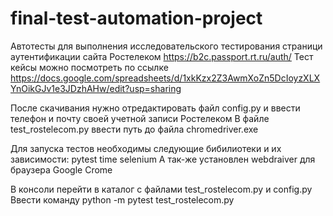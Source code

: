 # final-test-automation-project

Автотесты для выполнения исследовательского тестирования страници аутентификации сайта
Ростелеком https://b2c.passport.rt.ru/auth/
Тест кейсы можно посмотреть по ссылке https://docs.google.com/spreadsheets/d/1xkKzx2Z3AwmXoZn5DcIoyzXLXYnOikGJv1e3JDzhAHw/edit?usp=sharing

После скачивания нужно отредактировать файл config.py и ввести телефон и почту своей учетной записи Ростелеком
В файле test_rostelecom.py ввести путь до файла chromedriver.exe

Для запуска тестов необходимы следующие бибилиотеки и их зависимости: 
pytest
time
selenium 
А так-же установлен webdraiver для браузера Google Crome

В консоли перейти в каталог с файлами test_rostelecom.py и config.py
Ввести команду python -m pytest test_rostelecom.py


